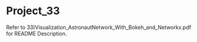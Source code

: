# Project_33
Refer to 33)Visualization_AstronautNetwork_With_Bokeh_and_Networkx.pdf for README Description.
